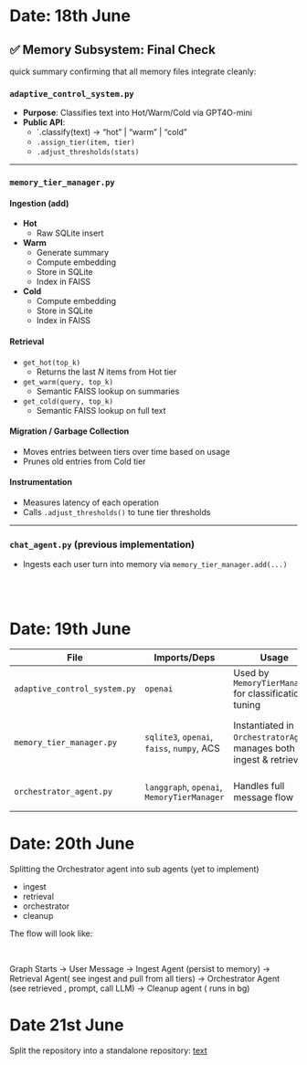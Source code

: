# Date: 18th June

## ✅ Memory Subsystem: Final Check

quick summary confirming that all memory files integrate cleanly:

### `adaptive_control_system.py`

- **Purpose**: Classifies text into Hot/Warm/Cold via GPT4O-mini
- **Public API**:
  - `.classify(text) → “hot” | “warm” | “cold”
  - `.assign_tier(item, tier)`
  - `.adjust_thresholds(stats)`

---

### `memory_tier_manager.py`

#### Ingestion (add)

- **Hot**
  - Raw SQLite insert
- **Warm**
  - Generate summary
  - Compute embedding
  - Store in SQLite
  - Index in FAISS
- **Cold**
  - Compute embedding
  - Store in SQLite
  - Index in FAISS

#### Retrieval

- `get_hot(top_k)`
  - Returns the last _N_ items from Hot tier
- `get_warm(query, top_k)`
  - Semantic FAISS lookup on summaries
- `get_cold(query, top_k)`
  - Semantic FAISS lookup on full text

#### Migration / Garbage Collection

- Moves entries between tiers over time based on usage
- Prunes old entries from Cold tier

#### Instrumentation

- Measures latency of each operation
- Calls `.adjust_thresholds()` to tune tier thresholds

---

### `chat_agent.py` (previous implementation)

- Ingests each user turn into memory via `memory_tier_manager.add(...)`

<br><br>

# Date: 19th June

| File                         | Imports/Deps                               | Usage                                                                | Status                                                        |
| ---------------------------- | ------------------------------------------ | -------------------------------------------------------------------- | ------------------------------------------------------------- |
| `adaptive_control_system.py` | `openai`                                   | Used by `MemoryTierManager` for classification & tuning              | ✅ Self-contained                                             |
| `memory_tier_manager.py`     | `sqlite3`, `openai`, `faiss`, `numpy`, ACS | Instantiated in `OrchestratorAgent`; manages both ingest & retrieval | ✅ Tables, FAISS indices, and instrumentation wired correctly |
| `orchestrator_agent.py`      | `langgraph`, `openai`, `MemoryTierManager` | Handles full message flow                                            | ✅ Retrieval calls match manager API                          |

# Date: 20th June

Splitting the Orchestrator agent into sub agents (yet to implement)

- ingest
- retrieval
- orchestrator
- cleanup

The flow will look like:

<br>

Graph Starts -> User Message -> Ingest Agent (persist to memory) -> Retrieval Agent( see ingest and pull from all tiers) -> Orchestrator Agent (see retrieved , prompt, call LLM) -> Cleanup agent ( runs in bg)

# Date 21st June

Split the repository into a standalone repository:
[text](https://github.com/adv-11/AgenticSelectiveCompression)
